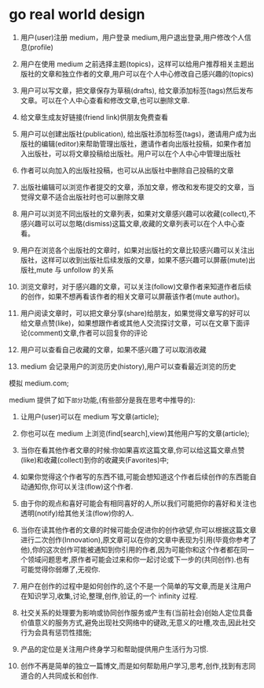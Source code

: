 # go real world design

1. 用户(user)注册 medium，用户登录 medium,用户退出登录,用户修改个人信息(profile)

2. 用户在使用 medium 之前选择主题(topics)，这样可以给用户推荐相关主题出版社的文章和独立作者的文章,用户可以在个人中心修改自己感兴趣的(topics)

3. 用户可以写文章，把文章保存为草稿(drafts), 给文章添加标签(tags)然后发布文章。可以在个人中心查看和修改文章,也可以删除文章.

4. 给文章生成友好链接(friend link)供朋友免费查看

5. 用户可以创建出版社(publication), 给出版社添加标签(tags)，邀请用户成为出版社的编辑(editor)来帮助管理出版社，邀请作者向出版社投稿，如果作者加入出版社，可以将文章投稿给出版社。用户可以在个人中心中管理出版社

6. 作者可以向加入的出版社投稿，也可以从出版社中删除自己投稿的文章

7. 出版社编辑可以浏览作者提交的文章，添加文章，修改和发布提交的文章，当觉得文章不适合出版社时也可以删除文章

8. 用户可以浏览不同出版社的文章列表，如果对文章感兴趣可以收藏(collect),不感兴趣可以可以忽略(dismiss)这篇文章,收藏的文章列表可以在个人中心查看。

9. 用户在浏览各个出版社的文章时，如果对出版社的文章比较感兴趣可以关注出版社，这样可以收到出版社后续发版的文章，如果不感兴趣可以屏蔽(mute)出版社,mute 与 unfollow 的关系

10. 浏览文章时，对于感兴趣的文章，可以关注(follow)文章作者来知道作者后续的创作，如果不想再看该作者的相关文章可以屏蔽该作者(mute author)。

11. 用户阅读文章时，可以把文章分享(share)给朋友，如果觉得文章写的好可以给文章点赞(like)，如果想跟作者或其他人交流探讨文章，可以在文章下面评论(comment)文章,作者可以回复你的评论

12. 用户可以查看自己收藏的文章，如果不感兴趣了可以取消收藏

13. medium 会记录用户的浏览历史(history),用户可以查看最近浏览的历史

模拟 medium.com;

medium 提供了如下`部分`功能,(有些部分是我在思考中推导的):

1. 让用户(user)可以在 medium 写文章(article);
2. 你也可以在 medium 上浏览(find[search],view)其他用户写的文章(article);
3. 当你在看其他作者文章的时候:你如果喜欢这篇文章,你可以给这篇文章点赞(like)和收藏(collect)到你的收藏夹(Favorites)中;
4. 如果你觉得这个作者写的东西不错,可能会想知道这个作者后续创作的东西能自动通知你,你可以关注(flow)这个作者.
5. 由于你的观点和喜好可能会有相同喜好的人,所以我们可能把你的喜好和关注也透明(notify)给其他关注(flow)你的人.
6. 当你在读其他作者的文章的时候可能会促进你的创作欲望,你可以根据这篇文章进行二次创作(Innovation),原文章可以在你的文章中表现为引用(毕竟你参考了他),你的这次创作可能被通知到你引用的作者,因为可能你和这个作者都在同一个领域问题思考,原作者可能会过来和你一起讨论或下一步的(共同创作).也有可能觉得你弱爆了,无视你.

7. 用户在创作的过程中是如何创作的,这个不是一个简单的写文章,而是关注用户在知识学习,收集,讨论,整理,创作,验证,的一个 infinity 过程.

8. 社交关系的处理要为影响或协同创作服务或产生有(当前社会)创始人定位具备价值意义的服务方式,避免出现社交网络中的键政,无意义的吐槽,攻击,因此社交行为会具有惩罚性措施;
9. 产品的定位是关注用户终身学习和帮助提供用户生活行为习惯.
10. 创作不再是简单的独立一篇博文,而是如何帮助用户学习,思考,创作,找到有志同道合的人共同成长和创作.
